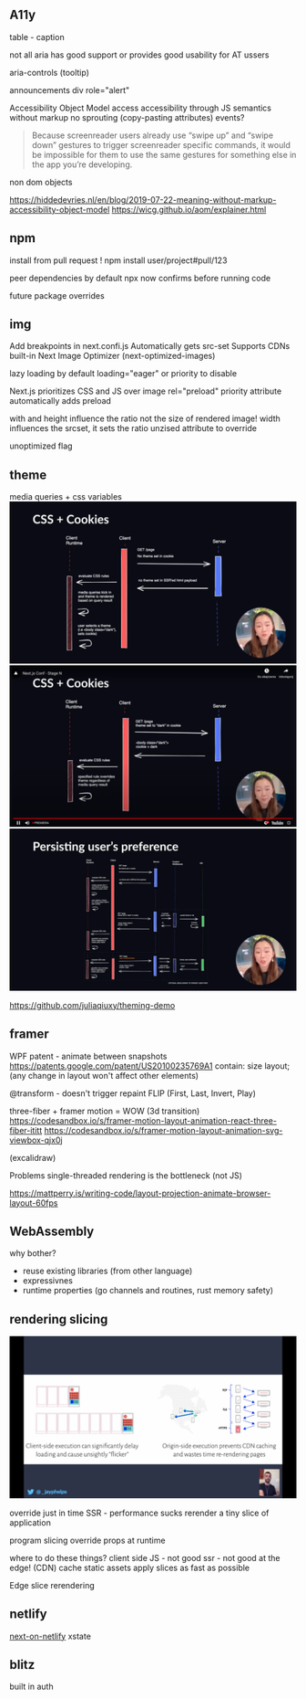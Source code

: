 ## A11y

table - caption

 not all aria has good support or provides good usability for AT ussers

aria-controls (tooltip)

announcements
  div role="alert"

Accessibility Object Model
  access accessibility through JS
  semantics without markup
  no sprouting (copy-pasting attributes)
  events?

> Because screenreader users already use “swipe up” and “swipe down” gestures to trigger screenreader specific commands, it would be impossible for them to use the same gestures for something else in the app you’re developing.

  non dom objects

  https://hiddedevries.nl/en/blog/2019-07-22-meaning-without-markup-accessibility-object-model
  https://wicg.github.io/aom/explainer.html

## npm

  install from pull request !
  npm install user/project#pull/123

  peer dependencies by default
  npx now confirms before running code

  future
  package overrides

## img

Add breakpoints in next.confi.js
Automatically gets src-set
Supports CDNs
built-in Next Image Optimizer (next-optimized-images)

lazy loading by default
  loading="eager" or priority to disable

Next.js prioritizes CSS and JS over image
  rel="preload"
  priority attribute automatically adds preload

with and height influence the ratio not the size of rendered image!
width influences the srcset, it sets the ratio
  unzised attribute to override

unoptimized flag

## theme

media queries + css variables
![picture 1](images/0c2140492f6d758d9ed3010edb815718e2f965d5079259eef801d5901c8a67fb.png)
![picture 2](images/e790be184985d9932db09f816991b452ec110dc762d6cd30e02a71e17103dd35.png)
![picture 3](images/848e7bb1573df51d3258be5666681eab0f15c7211f36dd4169cc7ae4050c4103.png)

https://github.com/juliaqiuxy/theming-demo

## framer

WPF patent - animate between snapshots
  https://patents.google.com/patent/US20100235769A1
  contain: size layout; (any change in layout won't affect other elements)

@transform - doesn't trigger repaint
FLIP
(First, Last, Invert, Play)

three-fiber + framer motion = WOW
(3d transition)
https://codesandbox.io/s/framer-motion-layout-animation-react-three-fiber-ititt
https://codesandbox.io/s/framer-motion-layout-animation-svg-viewbox-qjx0j

(excalidraw)

Problems
  single-threaded
  rendering is the bottleneck (not JS)

https://mattperry.is/writing-code/layout-projection-animate-browser-layout-60fps

## WebAssembly

why bother?
- reuse existing libraries (from other language)
- expressivnes
- runtime properties (go channels and routines, rust memory safety)

## rendering slicing

![picture 4](../images/ebbd89e4bef8d564d58c5fdfbbe67c509657f30d1c1d6cc5539f4e3c5ba5f4b1.png)

override just in time
  SSR - performance sucks
  rerender a tiny slice of application

program slicing
  override props at runtime

where to do these things?
client side JS - not good
ssr - not good
at the edge! (CDN)
  cache static assets
  apply slices as fast as possible

Edge slice rerendering

## netlify

[next-on-netlify](https://github.com/netlify/next-on-netlify)
xstate

## blitz

built in auth
